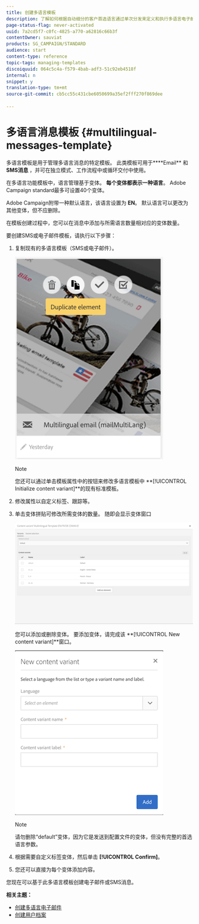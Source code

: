 ```yaml
---
title: 创建多语言模板
description: 了解如何根据自动细分的客户首选语言通过单次分发来定义和执行多语言电子邮件／短信发送。 向下报告每次交付的效果，包括语言和各个级别。
page-status-flag: never-activated
uuid: 7a2cd5f7-c0fc-4825-a770-a62816c66b3f
contentOwner: sauviat
products: SG_CAMPAIGN/STANDARD
audience: start
content-type: reference
topic-tags: managing-templates
discoiquuid: 064c5c4a-f579-4bab-adf3-51c92eb4518f
internal: n
snippet: y
translation-type: tm+mt
source-git-commit: cb5cc55c431cbe6050699a35ef2fff270f869dee

---
```



# 多语言消息模板 {#multilingual-messages-template}

多语言模板是用于管理多语言消息的特定模板。 此类模板可用于****Email** 和 **SMS消息** ，并可在独立模式、工作流程中或循环交付中使用。

在多语言功能模板中，语言管理基于变体。 **每个变体都表示一种语言**。 Adobe Campaign standard最多可设置40个变体。

Adobe Campaign附带一种默认语言，该语言设置为 **EN**。 默认语言可以更改为其他变体，但不应删除。

在模板创建过程中，您可以在消息中添加与所需语言数量相对应的变体数量。

要创建SMS或电子邮件模板，请执行以下步骤：

1. 复制现有的多语言模板（SMS或电子邮件）。

   ![](assets/multi_template_duplicate.png)

   >[!NOTE]
   >
   >您还可以通过单击模板属性中的按钮来修改多语言模板中 **[!UICONTROL Initialize content variant]**的现有标准模板。

1. 修改属性以自定义标签、跟踪等。
1. 单击变体拼贴可修改所需变体的数量。 随即会显示变体窗口

   ![](assets/multi_template_variants.png)

   您可以添加或删除变体。 要添加变体，请完成该 **[!UICONTROL New content variant]**窗口。

   ![](assets/multi_template_newvariant.png)

   >[!NOTE]
   >
   >请勿删除“default”变体，因为它是发送到配置文件的变体，但没有完整的首选语言参数。

1. 根据需要自定义标签变体，然后单击 **[!UICONTROL Confirm]**。
1. 您还可以直接为每个变体添加内容。

您现在可以基于此多语言模板创建电子邮件或SMS消息。

**相关主题：**

* [创建多语言电子邮件](../../channels/using/creating-a-multilingual-email.md)
* [创建用户档案](../../audiences/using/creating-profiles.md)
